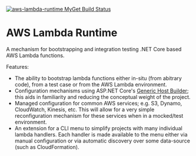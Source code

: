 [![aws-lambda-runtime MyGet Build Status](https://www.myget.org/BuildSource/Badge/aws-lambda-runtime?identifier=0c851967-560e-49a9-9705-ba70883a76d9)](https://www.myget.org/)
# AWS Lambda Runtime

A mechanism for bootstrapping and integration testing .NET Core based AWS Lambda functions.

Features:

* The ability to bootstrap lambda functions either in-situ (from abitrary code), from a test case or from the AWS Lambda
  environment.
* Configuration mechanisms using ASP.NET Core's [Generic Host Builder](https://docs.microsoft.com/en-us/aspnet/core/fundamentals/host/generic-host?view=aspnetcore-2.1); 
  this aids in familiarity and reducing the conceptual weight of the project.
* Managed configuration for common AWS services; e.g. S3, Dynamo, CloudWatch, Kinesis, etc. This will allow for a very 
  simple reconfiguration mechanism for these services when in a mocked/test environment.
* An extension for a CLI menu to simplify projects with many individual lambda handlers. Each handler is made available 
  to the menu either via manual configuration or via automatic discovery over some data-source (such as CloudFormation).